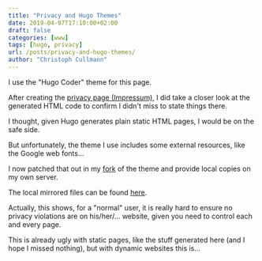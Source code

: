 ```yaml
---
title: "Privacy and Hugo Themes"
date: 2019-04-07T17:10:00+02:00
draft: false
categories: [www]
tags: [hugo, privacy]
url: /posts/privacy-and-hugo-themes/
author: "Christoph Cullmann"
---
```


I use the "Hugo Coder" theme for this page.

After creating the [privacy page (Impressum)](/impressum/), I did take a closer look at the generated HTML code to confirm I didn't miss to state things there.

I thought, given Hugo generates plain static HTML pages, I would be on the safe side.

But unfortunately, the theme I use includes some external resources, like the Google web fonts...

I now patched that out in my [fork](https://github.com/christoph-cullmann/hugo-coder) of the theme and provide local copies on my own server.

The local mirrored files can be found [here](https://github.com/christoph-cullmann/cullmann.io/tree/master/static).

Actually, this shows, for a "normal" user, it is really hard to ensure no privacy violations are on his/her/... website, given you need to control each and every page.

This is already ugly with static pages, like the stuff generated here (and I hope I missed nothing), but with dynamic websites this is...
